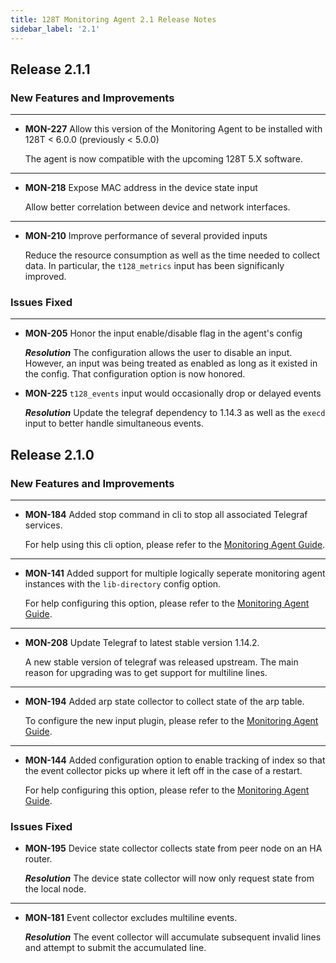 ```yaml
---
title: 128T Monitoring Agent 2.1 Release Notes
sidebar_label: '2.1'
---
```


## Release 2.1.1

### New Features and Improvements

---

- **MON-227** Allow this version of the Monitoring Agent to be installed with 128T < 6.0.0 (previously < 5.0.0)

  The agent is now compatible with the upcoming 128T 5.X software.

---

- **MON-218** Expose MAC address in the device state input

  Allow better correlation between device and network interfaces.

---

- **MON-210** Improve performance of several provided inputs

  Reduce the resource consumption as well as the time needed to collect data. In particular, the `t128_metrics` input has been significanly improved.

### Issues Fixed

---

- **MON-205** Honor the input enable/disable flag in the agent's config

  _**Resolution**_ The configuration allows the user to disable an input. However, an input was being treated as enabled as long as it existed in the config. That configuration option is now honored.

- **MON-225** `t128_events` input would occasionally drop or delayed events

  _**Resolution**_ Update the telegraf dependency to 1.14.3 as well as the `execd` input to better handle simultaneous events.

## Release 2.1.0

### New Features and Improvements

---

- **MON-184** Added stop command in cli to stop all associated Telegraf services.

  For help using this cli option, please refer to the [Monitoring Agent Guide](plugin_monitoring_agent.md#stopping-services).

---

- **MON-141** Added support for multiple logically seperate monitoring agent instances with the `lib-directory` config option.

  For help configuring this option, please refer to the [Monitoring Agent Guide](plugin_monitoring_agent.md#configuration).

---

- **MON-208** Update Telegraf to latest stable version 1.14.2.

  A new stable version of telegraf was released upstream. The main reason for upgrading was to get support for multiline lines.

---

- **MON-194** Added arp state collector to collect state of the arp table.

  To configure the new input plugin, please refer to the [Monitoring Agent Guide](plugin_monitoring_agent.md#arp-state-collector).

---

- **MON-144** Added configuration option to enable tracking of index so that the event collector picks up where it left off in the case of a restart.

  For help configuring this option, please refer to the [Monitoring Agent Guide](plugin_monitoring_agent.md#event-collector).

### Issues Fixed

- **MON-195** Device state collector collects state from peer node on an HA router.

  _**Resolution**_ The device state collector will now only request state from the local node.

---

- **MON-181** Event collector excludes multiline events.

  _**Resolution**_ The event collector will accumulate subsequent invalid lines and attempt to submit the accumulated line.
